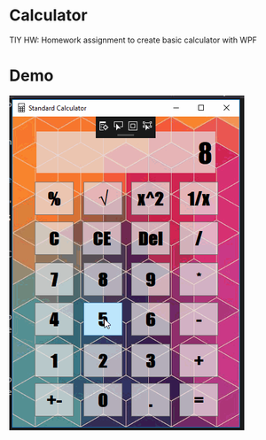 # Calculator
TIY HW: Homework assignment to create basic calculator with WPF

# Demo
![](https://raw.githubusercontent.com/devalexer/Calculator/master/media/Calculator.gif)
